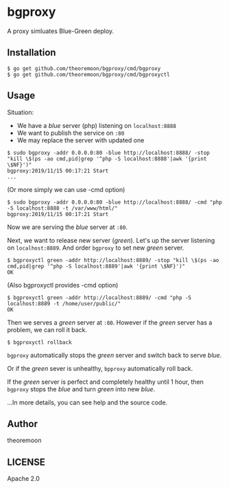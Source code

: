 # bgproxy

A proxy simluates Blue-Green deploy.


## Installation

```
$ go get github.com/theoremoon/bgproxy/cmd/bgproxy
$ go get github.com/theoremoon/bgproxy/cmd/bgproxyctl
```

## Usage

Situation:

- We have a *blue* server (php) listening on `localhost:8888`
- We want to publish the service on `:80`
- We may replace the server with updated one

```
$ sudo bgproxy -addr 0.0.0.0:80 -blue http://localhost:8888/ -stop "kill \$(ps -ao cmd,pid|grep '^php -S localhost:8888'|awk '{print \$NF}')"
bgproxy:2019/11/15 00:17:21 Start
...
```

(Or more simply we can use -cmd option)
```
$ sudo bgproxy -addr 0.0.0.0:80 -blue http://localhost:8888/ -cmd "php -S localhost:8888 -t /var/www/html/"
bgproxy:2019/11/15 00:17:21 Start
```


Now we are serving the *blue* server at `:80`.




Next, we want to release new server (*green*). Let's up the server listening on `localhost:8889`. And order `bgproxy` to set new *green* server.

```
$ bgproxyctl green -addr http://localhost:8889/ -stop "kill \$(ps -ao cmd,pid|grep '^php -S localhost:8889'|awk '{print \$NF}')"
OK
```

(Also bgproxyctl provides -cmd option)
```
$ bgproxyctl green -addr http://localhost:8889/ -cmd "php -S localhost:8889 -t /home/user/public/"
OK
```

Then we serves a *green* server at `:80`. However if the *green* server has a problem, we can roll it back.

```
$ bgproxyctl rollback
```

`bgproxy` automatically stops the *green* server and switch back to serve *blue*.

Or if the *green* sever is unhealthy, `bpproxy` automatically roll back.


If the *green* server is perfect and completely healthy until 1 hour, then `bgproxy` stops the *blue* and turn *green* into new *blue*.


...In more details, you can see help and the source code.

## Author

theoremoon

## LICENSE

Apache 2.0
